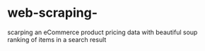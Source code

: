 # web-scraping-
scarping an eCommerce product pricing data with beautiful soup  
ranking of items in a search result
